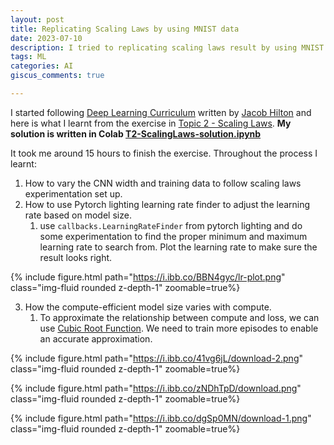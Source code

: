 ```yaml
---
layout: post
title: Replicating Scaling Laws by using MNIST data
date: 2023-07-10
description: I tried to replicating scaling laws result by using MNIST data. Here is what I learnt.
tags: ML
categories: AI
giscus_comments: true

---
```


I started following [Deep Learning Curriculum](https://github.com/jacobhilton/deep_learning_curriculum/tree/master) written by [Jacob Hilton](https://www.jacobh.co.uk/) and here is what I learnt from the exercise in [Topic 2 - Scaling Laws](https://github.com/jacobhilton/deep_learning_curriculum/blob/master/2-Scaling-Laws.md). **My solution is written in Colab [T2-ScalingLaws-solution.ipynb](https://colab.research.google.com/drive/1xTpfj6xADQYdUudnZE9AWMUzyr8DBoU6?usp=sharing)**

It took me around 15 hours to finish the exercise. Throughout the process I learnt:
1. How to vary the CNN width and training data to follow scaling laws experimentation set up.
2. How to use Pytorch lighting learning rate finder to adjust the learning rate based on model size.
	1. use `callbacks.LearningRateFinder` from pytorch lighting and do some experimentation to find the proper minimum and maximum learning rate to search from. Plot the learning rate to make sure the result looks right. 

{% include figure.html path="https://i.ibb.co/BBN4gyc/lr-plot.png" class="img-fluid rounded z-depth-1" zoomable=true%}

3. How the compute-efficient model size varies with compute.
	1. To approximate the relationship between compute and loss, we can use [Cubic Root Function](https://www.cuemath.com/calculus/cube-root-function/). We need to train more episodes to enable an accurate approximation. 

{% include figure.html path="https://i.ibb.co/41vg6jL/download-2.png" class="img-fluid rounded z-depth-1" zoomable=true%}

{% include figure.html path="https://i.ibb.co/zNDhTpD/download.png" class="img-fluid rounded z-depth-1" zoomable=true%}

{% include figure.html path="https://i.ibb.co/dgSp0MN/download-1.png" class="img-fluid rounded z-depth-1" zoomable=true%}